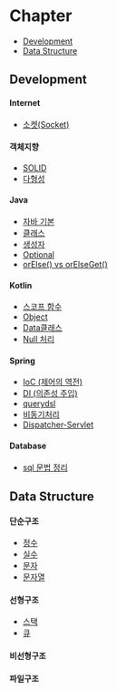 # Chapter
- [Development](#Development)
- [Data Structure](#Data-Structure)

## Development

#### Internet
- [소켓(Socket)](https://github.com/jeongyoon05/Study/blob/main/Internet/%EC%86%8C%EC%BC%93(Socket).md) 

#### 객체지향
- [SOLID](https://github.com/jeongyoon05/Study/blob/main/%EA%B0%9D%EC%B2%B4%EC%A7%80%ED%96%A5/SOLID.md)
- [다형성](https://github.com/jeongyoon05/Study/blob/main/%EA%B0%9D%EC%B2%B4%EC%A7%80%ED%96%A5/%EB%8B%A4%ED%98%95%EC%84%B1.md)
 
#### Java
- [자바 기본](https://github.com/jeongyoon05/Study/blob/main/Java/Java%20-%20Basic.md)
- [클래스](https://github.com/jeongyoon05/Study/tree/main/Java/Java%20Class)
- [생성자](https://github.com/jeongyoon05/Study/blob/main/Java/%EC%83%9D%EC%84%B1%EC%9E%90.md)
- [Optional](https://github.com/jeongyoon05/Study/blob/main/Java/Optional.md)
- [orElse() vs orElseGet()](https://github.com/jeongyoon05/Study/blob/main/Java/orElse()%20vs%20orElseGet().md)

#### Kotlin
- [스코프 함수](https://github.com/jeongyoon05/Study/blob/main/Kotlin/%EC%8A%A4%EC%BD%94%ED%94%84%20%ED%95%A8%EC%88%98.md)
- [Object](https://github.com/jeongyoon05/Study/tree/main/Kotlin/kotlin-example/src/objects)
- [Data클래스](https://github.com/jeongyoon05/Study/tree/main/Kotlin/kotlin-example/src/data)
- [Null 처리](https://github.com/jeongyoon05/Study/blob/main/Kotlin/Null%20%EC%B2%98%EB%A6%AC.md)

#### Spring
- [IoC (제어의 역전)](https://github.com/jeongyoon05/Study/blob/main/Spring/%EC%A0%9C%EC%96%B4%EC%9D%98%20%EC%97%AD%EC%A0%84%20(Inversion%20of%20Control).md)
- [DI (의존성 주입)](https://github.com/jeongyoon05/Study/blob/main/Spring/%EC%9D%98%EC%A1%B4%EC%84%B1%20%EC%A3%BC%EC%9E%85%20(Dependency%20Injection).md)
- [querydsl](https://github.com/jeongyoon05/Study/tree/main/Spring/querydsl)
- [비동기처리](https://github.com/jeongyoon05/Study/tree/main/Spring/%EB%B9%84%EB%8F%99%EA%B8%B0%EC%B2%98%EB%A6%AC)
- [Dispatcher-Servlet](https://github.com/jeongyoon05/Study/tree/main/Spring/Dispatcher-Servlet.md)

#### Database
- [sql 문법 정리](https://github.com/jeongyoon05/Study/blob/main/Database/SQL%20%EB%AC%B8%EB%B2%95%20%EC%A0%95%EB%A6%AC.md)

## Data Structure

#### 단순구조
- [정수](https://github.com/jeongyoon05/Study/tree/main/data-structure/src/simple/integer)
- [실수](https://github.com/jeongyoon05/Study/tree/main/data-structure/src/simple/realNumber)
- [문자](https://github.com/jeongyoon05/Study/tree/main/data-structure/src/simple/character)
- [문자열](https://github.com/jeongyoon05/Study/tree/main/data-structure/src/simple/string)
#### 선형구조
- [스택](https://github.com/jeongyoon05/Study/tree/main/data-structure/src/linear/stack)
- [큐](https://github.com/jeongyoon05/Study/tree/main/data-structure/src/linear/queue)
#### 비선형구조
#### 파일구조
